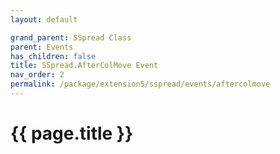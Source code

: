```yaml
---
layout: default

grand_parent: SSpread Class
parent: Events
has_children: false
title: SSpread.AfterColMove Event
nav_order: 2
permalink: /package/extension5/sspread/events/aftercolmove
---
```

# {{ page.title }}
